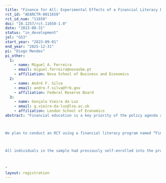 ```yaml
---
title: "Finance for All: Experimental Effects of a Financial Literacy Program"
rct_id: "AEARCTR-0011650"
rct_id_num: "11650"
doi: "10.1257/rct.11650-1.0"
date: "2023-08-31"
status: "in_development"
jel: "G53"
start_year: "2023-09-01"
end_year: "2025-12-31"
pi: "Diogo Mendes"
pi_other:
  1:
    - name: Miguel A. Ferreira
    - email: miguel.ferreira@novasbe.pt
    - affiliation: Nova School of Business and Economics
  2:
    - name: André F. Silva
    - email: andre.f.silva@frb.gov
    - affiliation: Federal Reserve Board
  3:
    - name: Gonçalo Vieira da Luz
    - email: g.vieira-da-luz@lse.ac.uk
    - affiliation: London School of Economics
abstract: "Financial education is a key priority of the policy agenda aimed at fostering financial inclusion and enhancing economic and development outcomes. While academic research on the impact of financial education on financial knowledge and decisions have been rapidly expanding, most of the evidence focuses on low-income individuals and developing economies (Kaiser, Lusardi, Menkhoff, and Urban, 2022). However, having the necessary knowledge, skills, and attitudes to make good financial decisions is not just relevant for this group of people or countries. For instance, a recent survey conducted by the European Commission highlighted the urgent need to improve financial literacy in the European Union (EU), with only 18 percent of citizens demonstrating a high level of financial literacy (European Commission, 2023). In this project, we have the ideal setting to conduct a randomized controlled trial (RCT) on financial education in a developed OECD country (Portugal), targeting mainly middle-income individuals, with the adults spread throughout the country. Indeed, Portugal ranked last among EU members in the latest European Commission’s financial literacy ranking, and national authorities such as the country’s central bank (Banco de Portugal) and other government agencies have put forward different strategies to increase financial and digital literacy levels.

We plan to conduct an RCT using a financial literacy program named “Finanças para Todos” (i.e., Finance for All) to be implemented by the Finance Knowledge Center of the Nova School of Business and Economics. A pilot of the program took place during the 2022/2023 academic year, which had around 700 participants attending in person or online and was highly successful in terms of demand for the program and feedback received. Our experimental design consists of randomly allocating participants to a treatment group that is assigned to attend the financial literacy program (in-person or online format) or a control group that is not assigned to attend the training. 

All individuals in the sample had previously self-enrolled into the program following an outreach campaign using different news outlets in the country. Our sample consists of over 5200 participants of which 66% are women, 74% have attained some higher education level, 76% have some type of credit product, and 44% have a household income higher than 2000EUR. The average age is 40 years.

"
layout: registration
---
```


